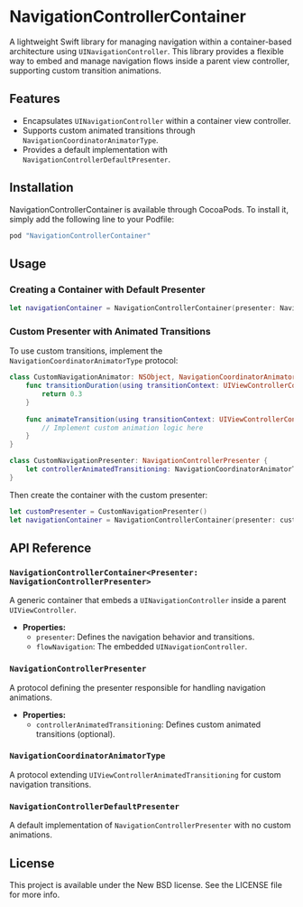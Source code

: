 # NavigationControllerContainer

A lightweight Swift library for managing navigation within a container-based architecture using `UINavigationController`. This library provides a flexible way to embed and manage navigation flows inside a parent view controller, supporting custom transition animations.

## Features

- Encapsulates `UINavigationController` within a container view controller.
- Supports custom animated transitions through `NavigationCoordinatorAnimatorType`.
- Provides a default implementation with `NavigationControllerDefaultPresenter`.

## Installation

NavigationControllerContainer is available through CocoaPods. To install it, simply add the following line to your Podfile:
```ruby
pod "NavigationControllerContainer"
```

## Usage

### Creating a Container with Default Presenter

```swift
let navigationContainer = NavigationControllerContainer(presenter: NavigationControllerDefaultPresenter.default)
```

### Custom Presenter with Animated Transitions

To use custom transitions, implement the `NavigationCoordinatorAnimatorType` protocol:

```swift
class CustomNavigationAnimator: NSObject, NavigationCoordinatorAnimatorType {
    func transitionDuration(using transitionContext: UIViewControllerContextTransitioning?) -> TimeInterval {
        return 0.3
    }
    
    func animateTransition(using transitionContext: UIViewControllerContextTransitioning) {
        // Implement custom animation logic here
    }
}

class CustomNavigationPresenter: NavigationControllerPresenter {
    let controllerAnimatedTransitioning: NavigationCoordinatorAnimatorType? = CustomNavigationAnimator()
}
```

Then create the container with the custom presenter:

```swift
let customPresenter = CustomNavigationPresenter()
let navigationContainer = NavigationControllerContainer(presenter: customPresenter)
```

## API Reference

### `NavigationControllerContainer<Presenter: NavigationControllerPresenter>`

A generic container that embeds a `UINavigationController` inside a parent `UIViewController`.

- **Properties:**
  - `presenter`: Defines the navigation behavior and transitions.
  - `flowNavigation`: The embedded `UINavigationController`.

### `NavigationControllerPresenter`

A protocol defining the presenter responsible for handling navigation animations.

- **Properties:**
  - `controllerAnimatedTransitioning`: Defines custom animated transitions (optional).

### `NavigationCoordinatorAnimatorType`

A protocol extending `UIViewControllerAnimatedTransitioning` for custom navigation transitions.

### `NavigationControllerDefaultPresenter`

A default implementation of `NavigationControllerPresenter` with no custom animations.

## License

This project is available under the New BSD license. See the LICENSE file for more info.
